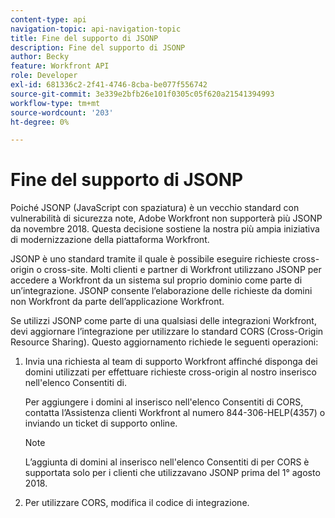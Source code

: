 ```yaml
---
content-type: api
navigation-topic: api-navigation-topic
title: Fine del supporto di JSONP
description: Fine del supporto di JSONP
author: Becky
feature: Workfront API
role: Developer
exl-id: 681336c2-2f41-4746-8cba-be077f556742
source-git-commit: 3e339e2bfb26e101f0305c05f620a21541394993
workflow-type: tm+mt
source-wordcount: '203'
ht-degree: 0%

---
```


# Fine del supporto di JSONP

Poiché JSONP (JavaScript con spaziatura) è un vecchio standard con vulnerabilità di sicurezza note, Adobe Workfront non supporterà più JSONP da novembre 2018. Questa decisione sostiene la nostra più ampia iniziativa di modernizzazione della piattaforma Workfront.

JSONP è uno standard tramite il quale è possibile eseguire richieste cross-origin o cross-site. Molti clienti e partner di Workfront utilizzano JSONP per accedere a Workfront da un sistema sul proprio dominio come parte di un’integrazione. JSONP consente l’elaborazione delle richieste da domini non Workfront da parte dell’applicazione Workfront.

Se utilizzi JSONP come parte di una qualsiasi delle integrazioni Workfront, devi aggiornare l’integrazione per utilizzare lo standard CORS (Cross-Origin Resource Sharing). Questo aggiornamento richiede le seguenti operazioni:

1. Invia una richiesta al team di supporto Workfront affinché disponga dei domini utilizzati per effettuare richieste cross-origin al nostro inserisco nell&#39;elenco Consentiti di.

   Per aggiungere i domini al inserisco nell&#39;elenco Consentiti di CORS, contatta l’Assistenza clienti Workfront al numero 844-306-HELP(4357) o inviando un ticket di supporto online.

   >[!NOTE]
   >
   >L’aggiunta di domini al inserisco nell&#39;elenco Consentiti di per CORS è supportata solo per i clienti che utilizzavano JSONP prima del 1° agosto 2018.


1. Per utilizzare CORS, modifica il codice di integrazione.
